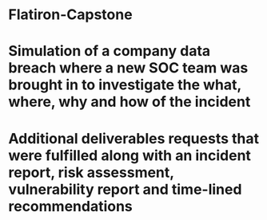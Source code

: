 # Flatiron-Capstone
# Simulation of a company data breach where a new SOC team was brought in to investigate the what, where, why and how of the incident
# Additional deliverables requests that were fulfilled along with an incident report, risk assessment, vulnerability report and time-lined recommendations
